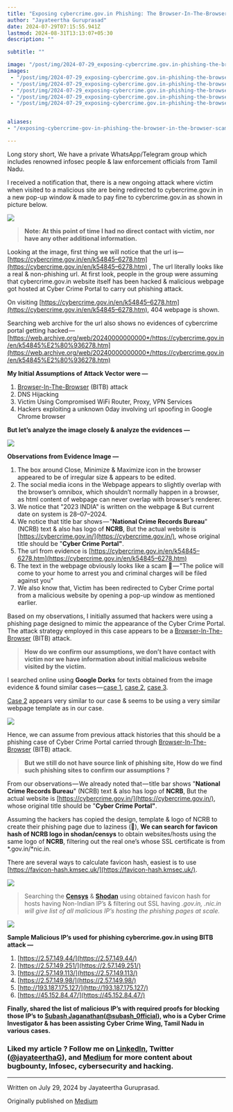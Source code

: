```yaml
---
title: "Exposing cybercrime.gov.in Phishing: The Browser-In-The-Browser Scam"
author: "Jayateertha Guruprasad"
date: 2024-07-29T07:15:55.941Z
lastmod: 2024-08-31T13:13:07+05:30
description: ""

subtitle: ""

image: "/post/img/2024-07-29_exposing-cybercrime.gov.in-phishing-the-browserinthebrowser-scam_4.gif" 
images:
 - "/post/img/2024-07-29_exposing-cybercrime.gov.in-phishing-the-browserinthebrowser-scam_0.jpeg"
 - "/post/img/2024-07-29_exposing-cybercrime.gov.in-phishing-the-browserinthebrowser-scam_1.jpeg"
 - "/post/img/2024-07-29_exposing-cybercrime.gov.in-phishing-the-browserinthebrowser-scam_2.png"
 - "/post/img/2024-07-29_exposing-cybercrime.gov.in-phishing-the-browserinthebrowser-scam_3.png"
 - "/post/img/2024-07-29_exposing-cybercrime.gov.in-phishing-the-browserinthebrowser-scam_4.gif"


aliases:
- "/exposing-cybercrime-gov-in-phishing-the-browser-in-the-browser-scam-0c0bad0a93d5"

---
```


Long story short, We have a private WhatsApp/Telegram group which includes renowned infosec people & law enforcement officials from Tamil Nadu.

I received a notification that, there is a new ongoing attack where victim when visited to a malicious site are being redirected to cybercrime.gov.in in a new pop-up window & made to pay fine to cybercrime.gov.in as shown in picture below.

![](/post/img/2024-07-29_exposing-cybercrime.gov.in-phishing-the-browserinthebrowser-scam_0.jpeg#layoutTextWidth)

> **Note: At this point of time I had no direct contact with victim, nor have any other additional information.**

Looking at the image, first thing we will notice that the url is— [https://cybercrime.gov.in/en/k54845–6278.htm](https://cybercrime.gov.in/en/k54845–6278.htm) , The url literally looks like a real & non-phishing url. At first look, people in the group were assuming that cybercrime.gov.in website itself has been hacked & malicious webpage got hosted at Cyber Crime Portal to carry out phishing attack.

On visiting [https://cybercrime.gov.in/en/k54845–6278.htm](https://cybercrime.gov.in/en/k54845–6278.htm), 404 webpage is shown.

Searching web archive for the url also shows no evidences of cybercrime portal getting hacked — [https://web.archive.org/web/20240000000000*/https://cybercrime.gov.in/en/k54845%E2%80%936278.htm](https://web.archive.org/web/20240000000000*/https://cybercrime.gov.in/en/k54845%E2%80%936278.htm)

**My Initial Assumptions of Attack Vector were —**

1. [Browser-In-The-Browser](https://mrd0x.com/browser-in-the-browser-phishing-attack/) (BITB) attack
2. DNS Hijacking
3. Victim Using Compromised WiFi Router, Proxy, VPN Services
4. Hackers exploiting a unknown 0day involving url spoofing in Google Chrome browser

**But let’s analyze the image closely & analyze the evidences —**

![](/post/img/2024-07-29_exposing-cybercrime.gov.in-phishing-the-browserinthebrowser-scam_1.jpeg#layoutTextWidth)

**Observations from Evidence Image —**

1. The box around Close, Minimize & Maximize icon in the browser appeared to be of irregular size & appears to be edited.
2. The social media icons in the Webpage appears to slightly overlap with the browser’s omnibox, which shouldn’t normally happen in a browser, as html content of webpage can never overlap with browser’s renderer.
3. We notice that "2023 INDIA" is written on the webpage & But current date on system is 28–07–2024.
4. We notice that title bar shows — "**National Crime Records Bureau**" (NCRB) text & also has logo of **NCRB**, But the actual website is [https://cybercrime.gov.in/](https://cybercrime.gov.in/), whose original title should be "**Cyber Crime Portal"**.
5. The url from evidence is [https://cybercrime.gov.in/en/k54845–6278.htm](https://cybercrime.gov.in/en/k54845–6278.htm) 
6. The text in the webpage obviously looks like a scam 🤣 — "The police will come to your home to arrest you and criminal charges will be filed against you"
7. We also know that, Victim has been redirected to Cyber Crime portal from a malicious website by opening a pop-up window as mentioned earlier.

Based on my observations, I initially assumed that hackers were using a phishing page designed to mimic the appearance of the Cyber Crime Portal. The attack strategy employed in this case appears to be a [Browser-In-The-Browser](https://mrd0x.com/browser-in-the-browser-phishing-attack/) (BITB) attack.

> **How do we confirm our assumptions, we don’t have contact with victim nor we have information about initial malicious website visited by the victim.**

I searched online using **Google Dorks** for texts obtained from the image evidence & found similar cases — [case 1](https://www.ctm360.com/blogs/a-browser-in-the-browser-bitb-attack-cyber-advisory-a-browser-in-the-browser-bitb-attack-100-10/), [case 2](https://shreshtait.com/blog/2024/01/national-crime-records-bureau-your-browser-has-been-locked/), [case 3](https://www.zscaler.com/blogs/security-research/browser-browser-sextortion-scam-makes-victims-pay-imitating-indian-gov).

[Case 2](https://shreshtait.com/blog/2024/01/national-crime-records-bureau-your-browser-has-been-locked/) appears very similar to our case & seems to be using a very similar webpage template as in our case.

![](/post/img/2024-07-29_exposing-cybercrime.gov.in-phishing-the-browserinthebrowser-scam_2.png#layoutTextWidth)

Hence, we can assume from previous attack histories that this should be a phishing case of Cyber Crime Portal carried through [Browser-In-The-Browser](https://mrd0x.com/browser-in-the-browser-phishing-attack/) (BITB) attack.

> **But we still do not have source link of phishing site, How do we find such phishing sites to confirm our assumptions ?**

From our observations — We already noted that — title bar shows "**National Crime Records Bureau**" (NCRB) text & also has logo of **NCRB**, But the actual website is [https://cybercrime.gov.in/](https://cybercrime.gov.in/), whose original title should be "**Cyber Crime Portal"**.

Assuming the hackers has copied the design, template & logo of NCRB to create their phishing page due to laziness (🤣), **We can search for favicon hash of NCRB logo in shodan/censys** to obtain websites/hosts using the same logo of **NCRB**, filtering out the real one’s whose SSL certificate is from *.gov.in/*nic.in.

There are several ways to calculate favicon hash, easiest is to use [https://favicon-hash.kmsec.uk/](https://favicon-hash.kmsec.uk/).

![](/post/img/2024-07-29_exposing-cybercrime.gov.in-phishing-the-browserinthebrowser-scam_3.png#layoutTextWidth)

> Searching the **[**Censys**](https://search.censys.io/search?resource=hosts&sort=RELEVANCE&per_page=25&virtual_hosts=EXCLUDE&q=services.http.response.favicons.md5_hash%3A83b07680f99f120470dbda661c87f62b)** & [**Shodan**](https://www.shodan.io/search?query=http.favicon.hash%3A1588839859) using obtained favicon hash for hosts having Non-Indian IP’s & filtering out SSL having *.gov.in, *.nic.in will give list of all malicious IP’s hosting the phishing pages at scale.**

![](/post/img/2024-07-29_exposing-cybercrime.gov.in-phishing-the-browserinthebrowser-scam_4.gif#layoutTextWidth)

**Sample Malicious IP’s used for phishing cybercrime.gov.in using BITB attack —**

1. [https://2.57.149.44/](https://2.57.149.44/)
2. [https://2.57.149.251/](https://2.57.149.251/)
3. [https://2.57.149.113/](https://2.57.149.113/)
4. [https://2.57.149.98/](https://2.57.149.98/)
5. [http://193.187.175.127/](http://193.187.175.127/)
6. [https://45.152.84.47/](https://45.152.84.47/)

**Finally, shared the list of malicious IP’s with required proofs for blocking those IP’s to **[**Subash Jaganathan**](https://www.linkedin.com/in/subash-j/?originalSubdomain=in)**(**[**@subash_0fficial**](https://x.com/subash_0fficial?lang=en)**), who is a Cyber Crime Investigator & has been assisting Cyber Crime Wing, Tamil Nadu in various cases.**

### Liked my article ? Follow me on [LinkedIn](https://www.linkedin.com/in/jayateerthag/), Twitter ([@jayateerthaG](https://twitter.com/jayateerthag)), and [Medium](https://jayateerthag.medium.com/) for more content about bugbounty, Infosec, cybersecurity and hacking.

* * *
Written on July 29, 2024 by Jayateertha Guruprasad.

Originally published on [Medium](https://medium.com/@jayateerthag/exposing-cybercrime-gov-in-phishing-the-browser-in-the-browser-scam-0c0bad0a93d5)
